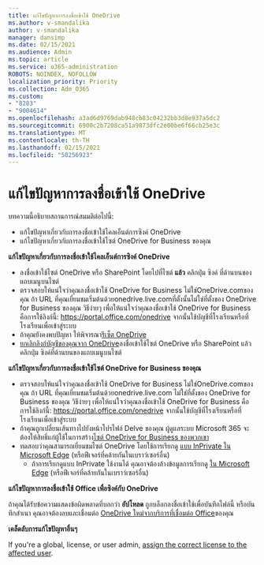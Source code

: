 ```yaml
---
title: แก้ไขปัญหาการลงชื่อเข้าใช้ OneDrive
ms.author: v-smandalika
author: v-smandalika
manager: dansimp
ms.date: 02/15/2021
ms.audience: Admin
ms.topic: article
ms.service: o365-administration
ROBOTS: NOINDEX, NOFOLLOW
localization_priority: Priority
ms.collection: Adm_O365
ms.custom:
- "8283"
- "9004614"
ms.openlocfilehash: a3ad6d9769dab948cb83c04232bb3d8e937a5dc2
ms.sourcegitcommit: 6900c2b7208ca51a9873dfc2e00be6f66cb25e3c
ms.translationtype: MT
ms.contentlocale: th-TH
ms.lasthandoff: 02/15/2021
ms.locfileid: "50256923"
---
```

# <a name="troubleshoot-signing-in-to-onedrive"></a>แก้ไขปัญหาการลงชื่อเข้าใช้ OneDrive

บทความนี้อธิบายสถานการณ์สมมติต่อไปนี้:

- แก้ไขปัญหาเกี่ยวกับการลงชื่อเข้าใช้ไคลเอ็นต์การซิงค์ OneDrive
- แก้ไขปัญหาเกี่ยวกับการลงชื่อเข้าใช้ไซต์ OneDrive for Business ของคุณ

**แก้ไขปัญหาเกี่ยวกับการลงชื่อเข้าใช้ไคลเอ็นต์การซิงค์ OneDrive**

- ลงชื่อเข้าใช้ไซต์ OneDrive หรือ SharePoint โดยไปที่ไซต์ **แล้ว** คลิกปุ่ม ซิงค์ ที่ด้านบนของแถบเมนูบนไซต์
- ตรวจสอบให้แน่ใจว่าคุณลงชื่อเข้าใช้ OneDrive for Business ไม่ใช่OneDrive.comของคุณ ถ้า URL ที่คุณเยี่ยมชมเริ่มต้นด้วยonedrive.live.comที่ตั้งนั้นไม่ใช่ที่ตั้งของ OneDrive for Business ของคุณ วิธีง่ายๆ เพื่อให้แน่ใจว่าคุณลงชื่อเข้าใช้ OneDrive for Business คือการใช้ลิงก์นี้: https://portal.office.com/onedrive จากนั้นใช้บัญชีที่โรงเรียนหรือที่โรงเรียนเพื่อเข้าสู่ระบบ
- ถ้าคุณยังคงพบปัญหา ให้พิจารณา[รีเซ็ต OneDrive](https://support.microsoft.com/office/reset-onedrive-34701e00-bf7b-42db-b960-84905399050c)
- [ยกเลิกลิงก์บัญชีของคุณจาก OneDrive](https://support.microsoft.com/office/how-to-remove-an-account-in-onedrive-72699268-9e64-45bd-b723-9a19f4512fd1)ลงชื่อเข้าใช้ไซต์ OneDrive หรือ SharePoint แล้วคลิกปุ่ม ซิงค์ที่ด้านบนของแถบเมนูบนไซต์

**แก้ไขปัญหาเกี่ยวกับการลงชื่อเข้าใช้ไซต์ OneDrive for Business ของคุณ**

- ตรวจสอบให้แน่ใจว่าคุณลงชื่อเข้าใช้ OneDrive for Business ไม่ใช่OneDrive.comของคุณ ถ้า URL ที่คุณเยี่ยมชมเริ่มต้นด้วยonedrive.live.com ไม่ใช่ที่ตั้งของ OneDrive for Business ของคุณ วิธีง่ายๆ เพื่อให้แน่ใจว่าคุณลงชื่อเข้าใช้ OneDrive for Business คือการใช้ลิงก์นี้: https://portal.office.com/onedrive จากนั้นใช้บัญชีที่โรงเรียนหรือที่โรงเรียนเพื่อเข้าสู่ระบบ
- ถ้าคุณถูกเปลี่ยนเส้นทางไปยังหน้าโปรไฟล์ Delve ของคุณ ผู้ดูแลระบบ Microsoft 365 จะต้องให้สิทธิ์แก่ผู้ใช้ในการสร้าง[ไซต์ OneDrive for Business ของพวกเขา](https://support.microsoft.com/office/you-re-redirected-to-your-delve-profile-page-after-you-click-onedrive-on-the-microsoft-365-app-launcher-2af26640-9ddf-46c3-8912-6af30efcc7b0)
- ทดสอบว่าคุณสามารถเยี่ยมชมไซต์ OneDrive โดยใช้การเรียกดู [แบบ InPrivate ใน Microsoft Edge](https://support.microsoft.com/microsoft-edge/browse-inprivate-in-microsoft-edge-e6f47704-340c-7d4f-b00d-d0cf35aa1fcc) (หรือฟีเจอร์ที่คล้ายกันในเบราว์เซอร์อื่น)
    - ถ้าการเรียกดูแบบ InPrivate ใช้งานได้ คุณอาจต้องล้างข้อมูลการเรียกดู [ใน Microsoft Edge](https://support.microsoft.com/microsoft-edge/view-and-delete-browser-history-in-microsoft-edge-00cf7943-a9e1-975a-a33d-ac10ce454ca4) (หรือฟีเจอร์ที่คล้ายกันในเบราว์เซอร์อื่น)

**แก้ไขปัญหาการลงชื่อเข้าใช้ Office เพื่อซิงค์กับ OneDrive**

ถ้าคุณได้รับข้อความแสดงข้อผิดพลาดที่บอกว่า **อัปโหลด** ถูกบล็อกลงชื่อเข้าใช้เพื่อบันทึกไฟล์นี้ หรือบันทึกสําเนา คุณอาจต้องลบและเชื่อมต่อ [OneDrive ใหม่จากบริการที่เชื่อมต่อ Office](https://support.microsoft.com/office/how-to-resolve-upload-blocked-sign-into-save-this-file-or-save-a-copy-error-messages-32c7340c-f5fb-4ca0-a829-65d8120f81f8)ของคุณ

**เคล็ดลับการแก้ไขปัญหาอื่นๆ**

If you're a global, license, or user admin, [assign the correct license to the affected user](https://docs.microsoft.com/microsoft-365/admin/manage/assign-licenses-to-users).

